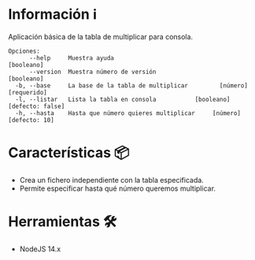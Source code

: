 # Información :information_source:
Aplicación básica de la tabla de multiplicar para consola.

```
Opciones:
      --help     Muestra ayuda                                        [booleano]
      --version  Muestra número de versión                            [booleano]
  -b, --base     La base de la tabla de multiplicar         [número] [requerido]
  -l, --listar   Lista la tabla en consola           [booleano] [defecto: false]
  -h, --hasta    Hasta que número quieres multiplicar     [número] [defecto: 10]
```

# Características :package:
- Crea un fichero independiente con la tabla especificada.
- Permite especificar hasta qué número queremos multiplicar.

# Herramientas :hammer_and_wrench:
- NodeJS 14.x